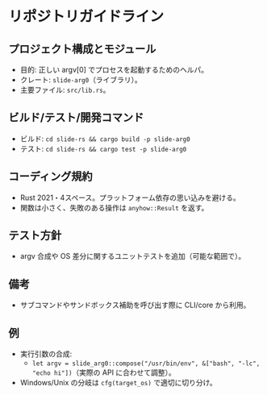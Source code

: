 # リポジトリガイドライン

## プロジェクト構成とモジュール
- 目的: 正しい argv[0] でプロセスを起動するためのヘルパ。
- クレート: `slide-arg0`（ライブラリ）。
- 主要ファイル: `src/lib.rs`。

## ビルド/テスト/開発コマンド
- ビルド: `cd slide-rs && cargo build -p slide-arg0`
- テスト: `cd slide-rs && cargo test -p slide-arg0`

## コーディング規約
- Rust 2021・4スペース。プラットフォーム依存の思い込みを避ける。
- 関数は小さく、失敗のある操作は `anyhow::Result` を返す。

## テスト方針
- argv 合成や OS 差分に関するユニットテストを追加（可能な範囲で）。

## 備考
- サブコマンドやサンドボックス補助を呼び出す際に CLI/core から利用。

## 例
- 実行引数の合成:
  - `let argv = slide_arg0::compose("/usr/bin/env", &["bash", "-lc", "echo hi"])`（実際の API に合わせて調整）。
- Windows/Unix の分岐は `cfg(target_os)` で適切に切り分け。
